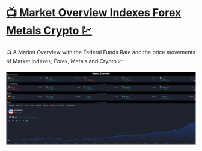 # [📺 Market Overview Indexes Forex Metals Crypto 💹]()
📺 A Market Overview with the Federal Funds Rate and the price movements of Market Indexes, Forex, Metals and Crypto 💹



![Market Overview Federal Funds Rate price movements Indexes Forex Metals and Crypto](Images/Market-Overview-Indexes-Forex-Metals-Crypto.png)
